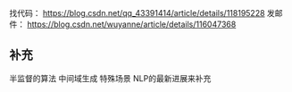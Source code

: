 找代码：
https://blog.csdn.net/qq_43391414/article/details/118195228
发邮件：
https://blog.csdn.net/wuyanne/article/details/116047368

## 补充
半监督的算法
中间域生成
特殊场景
NLP的最新进展来补充